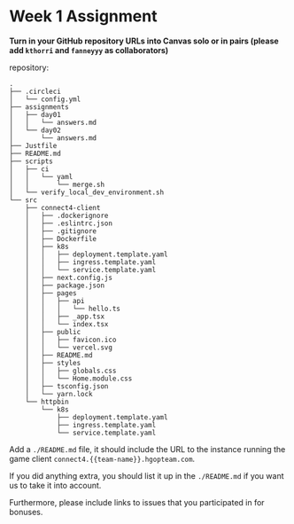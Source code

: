 # Week 1 Assignment

**Turn in your GitHub repository URLs into Canvas solo or in pairs (please add `kthorri` and `fanneyyy` as collaborators)**

repository:

```text
.
├── .circleci
│   └── config.yml
├── assignments
│   ├── day01
│   │   └── answers.md
│   └── day02
│       └── answers.md
├── Justfile
├── README.md
├── scripts
│   ├── ci
│   │   └── yaml
│   │       └── merge.sh
│   └── verify_local_dev_environment.sh
└── src
    ├── connect4-client    
    │   ├── .dockerignore
    │   ├── .eslintrc.json
    │   ├── .gitignore
    │   ├── Dockerfile
    │   ├── k8s
    │   │   ├── deployment.template.yaml
    │   │   ├── ingress.template.yaml
    │   │   └── service.template.yaml
    │   ├── next.config.js
    │   ├── package.json
    │   ├── pages
    │   │   ├── api
    │   │   │   └── hello.ts
    │   │   ├── _app.tsx
    │   │   └── index.tsx
    │   ├── public
    │   │   ├── favicon.ico
    │   │   └── vercel.svg
    │   ├── README.md
    │   ├── styles
    │   │   ├── globals.css
    │   │   └── Home.module.css
    │   ├── tsconfig.json
    │   └── yarn.lock
    └── httpbin
        └── k8s
            ├── deployment.template.yaml
            ├── ingress.template.yaml
            └── service.template.yaml
```

Add a `./README.md` file, it should include the URL to the instance running
the game client `connect4.{{team-name}}.hgopteam.com`.

If you did anything extra, you should list it up in the `./README.md` if you
want us to take it into account.


Furthermore, please include links to issues that you participated in for bonuses.
